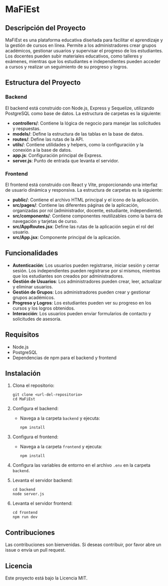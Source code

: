 # MaFiEst

## Descripción del Proyecto
MaFiEst es una plataforma educativa diseñada para facilitar el aprendizaje y la gestión de cursos en línea. Permite a los administradores crear grupos académicos, gestionar usuarios y supervisar el progreso de los estudiantes. Los docentes pueden subir materiales educativos, como talleres y exámenes, mientras que los estudiantes e independientes pueden acceder a cursos y realizar un seguimiento de su progreso y logros.

## Estructura del Proyecto

### Backend
El backend está construido con Node.js, Express y Sequelize, utilizando PostgreSQL como base de datos. La estructura de carpetas es la siguiente:

- **controllers/**: Contiene la lógica de negocio para manejar las solicitudes y respuestas.
- **models/**: Define la estructura de las tablas en la base de datos.
- **routes/**: Define las rutas de la API.
- **utils/**: Contiene utilidades y helpers, como la configuración y la conexión a la base de datos.
- **app.js**: Configuración principal de Express.
- **server.js**: Punto de entrada que levanta el servidor.

### Frontend
El frontend está construido con React y Vite, proporcionando una interfaz de usuario dinámica y responsiva. La estructura de carpetas es la siguiente:

- **public/**: Contiene el archivo HTML principal y el icono de la aplicación.
- **src/pages/**: Contiene las diferentes páginas de la aplicación, organizadas por rol (administrador, docente, estudiante, independiente).
- **src/components/**: Contiene componentes reutilizables como la barra de navegación y tarjetas de curso.
- **src/AppRoutes.jsx**: Define las rutas de la aplicación según el rol del usuario.
- **src/App.jsx**: Componente principal de la aplicación.

## Funcionalidades

- **Autenticación**: Los usuarios pueden registrarse, iniciar sesión y cerrar sesión. Los independientes pueden registrarse por sí mismos, mientras que los estudiantes son creados por administradores.
- **Gestión de Usuarios**: Los administradores pueden crear, leer, actualizar y eliminar usuarios.
- **Gestión de Grupos**: Los administradores pueden crear y gestionar grupos académicos.
- **Progreso y Logros**: Los estudiantes pueden ver su progreso en los cursos y los logros obtenidos.
- **Interacción**: Los usuarios pueden enviar formularios de contacto y solicitudes de asesoría.

## Requisitos

- Node.js
- PostgreSQL
- Dependencias de npm para el backend y frontend

## Instalación

1. Clona el repositorio:
   ```
   git clone <url-del-repositorio>
   cd MaFiEst
   ```

2. Configura el backend:
   - Navega a la carpeta `backend` y ejecuta:
     ```
     npm install
     ```

3. Configura el frontend:
   - Navega a la carpeta `frontend` y ejecuta:
     ```
     npm install
     ```

4. Configura las variables de entorno en el archivo `.env` en la carpeta `backend`.

5. Levanta el servidor backend:
   ```
   cd backend
   node server.js
   ```

6. Levanta el servidor frontend:
   ```
   cd frontend
   npm run dev
   ```

## Contribuciones
Las contribuciones son bienvenidas. Si deseas contribuir, por favor abre un issue o envía un pull request.

## Licencia
Este proyecto está bajo la Licencia MIT.